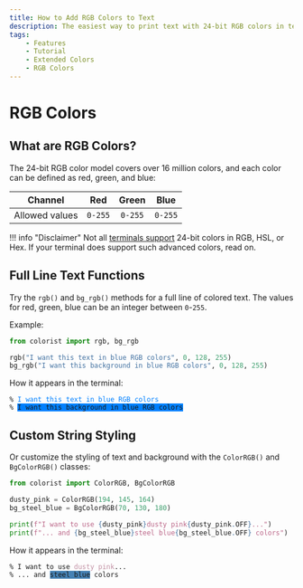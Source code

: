 ```yaml
---
title: How to Add RGB Colors to Text
description: The easiest way to print text with 24-bit RGB colors in terminal output using Colorist for Python. Includes code examples.
tags:
    - Features
    - Tutorial
    - Extended Colors
    - RGB Colors
---
```


# RGB Colors
## What are RGB Colors?
The 24-bit RGB color model covers over 16 million colors, and each color can be defined as red, green, and blue:

| Channel        | Red     | Green   | Blue    |
| -------------- | :-----: | :-----: | :-----: |
| Allowed values | `0-255` | `0-255` | `0-255` |

!!! info "Disclaimer"
    Not all [terminals support](../compatibility/terminal-support.md) 24-bit colors in RGB, HSL, or Hex. If your terminal does support such advanced colors, read on.

## Full Line Text Functions
Try the `rgb()` and `bg_rgb()` methods for a full line of colored text. The values for red, green, blue can be an integer between `0`-`255`.

Example:

```python linenums="1" hl_lines="3-4"
from colorist import rgb, bg_rgb

rgb("I want this text in blue RGB colors", 0, 128, 255)
bg_rgb("I want this background in blue RGB colors", 0, 128, 255)
```

How it appears in the terminal:

<pre><code>% <span style="color: rgb(0, 128, 255)">I want this text in blue RGB colors</span>
% <span class="text-contrast" style="background-color: rgb(0, 128, 255)">I want this background in blue RGB colors</span></code></pre>

## Custom String Styling
Or customize the styling of text and background with the `ColorRGB()` and `BgColorRGB()` classes:

```python linenums="1" hl_lines="6-7"
from colorist import ColorRGB, BgColorRGB

dusty_pink = ColorRGB(194, 145, 164)
bg_steel_blue = BgColorRGB(70, 130, 180)

print(f"I want to use {dusty_pink}dusty pink{dusty_pink.OFF}...")
print(f"... and {bg_steel_blue}steel blue{bg_steel_blue.OFF} colors")
```

How it appears in the terminal:

<pre><code>% I want to use <span style="color: rgb(194, 145, 164)">dusty pink</span>...
% ... and <span class="text-contrast" style="background-color: rgb(70, 130, 180)">steel blue</span> colors</code></pre>
